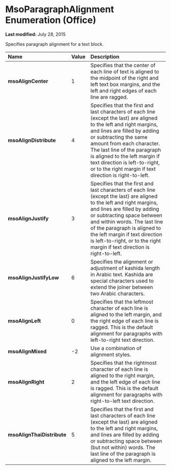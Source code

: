 
# MsoParagraphAlignment Enumeration (Office)

 **Last modified:** July 28, 2015

Specifies paragraph alignment for a text block.


|**Name**|**Value**|**Description**|
|:-----|:-----|:-----|
| **msoAlignCenter**|1|Specifies that the center of each line of text is aligned to the midpoint of the right and left text box margins, and the left and right edges of each line are ragged.|
| **msoAlignDistribute**|4|Specifies that the first and last characters of each line (except the last) are aligned to the left and right margins, and lines are filled by adding or subtracting the same amount from each character. The last line of the paragraph is aligned to the left margin if text direction is left-to-right, or to the right margin if text direction is right-to-left.|
| **msoAlignJustify**|3|Specifies that the first and last characters of each line (except the last) are aligned to the left and right margins, and lines are filled by adding or subtracting space between and within words. The last line of the paragraph is aligned to the left margin if text direction is left-to-right, or to the right margin if text direction is right-to-left.|
| **msoAlignJustifyLow**|6|Specifies the alignment or adjustment of kashida length in Arabic text. Kashida are special characters used to extend the joiner between two Arabic characters.|
| **msoAlignLeft**|0|Specifies that the leftmost character of each line is aligned to the left margin, and the right edge of each line is ragged. This is the default alignment for paragraphs with left-to-right text direction.|
| **msoAlignMixed**|-2|Use a combination of alignment styles.|
| **msoAlignRight**|2|Specifies that the rightmost character of each line is aligned to the right margin, and the left edge of each line is ragged. This is the default alignment for paragraphs with right-to-left text direction.|
| **msoAlignThaiDistribute**|5|Specifies that the first and last characters of each line (except the last) are aligned to the left and right margins, and lines are filled by adding or subtracting space between (but not within) words. The last line of the paragraph is aligned to the left margin.|
